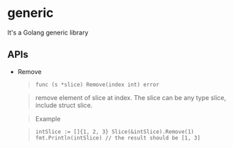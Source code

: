 generic
=======

It's a Golang generic library

APIs
-----------
*   Remove
    >`func (s *slice) Remove(index int) error`
 
    > remove element of slice at index. The slice can be any type slice, include struct slice. 
    
    > Example
    
    > `intSlice := []{1, 2, 3}
    Slice(&intSlice).Remove(1)
    fmt.Println(intSlice) // the result should be [1, 3]
    `
 